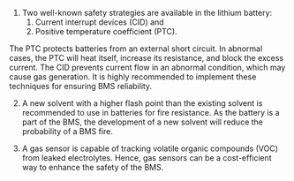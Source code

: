 1. Two well-known safety strategies are available in the lithium battery: 
   1. Current interrupt devices (CID) and 
   2. Positive temperature coefficient (PTC). 

The PTC protects batteries from an external short circuit. In abnormal cases, the PTC will heat itself, increase its resistance, and block the excess current. The CID prevents current flow in an abnormal condition, which may cause gas generation. It is highly recommended to implement these techniques for ensuring BMS reliability.

2. A new solvent with a higher flash point than the existing solvent is recommended to use in batteries for fire resistance. As the battery is a part of the BMS, the development of a new solvent will reduce the probability of a BMS fire.

3. A gas sensor is capable of tracking volatile organic compounds (VOC) from leaked electrolytes. Hence, gas sensors can be a cost-efficient way to enhance the safety of the BMS.